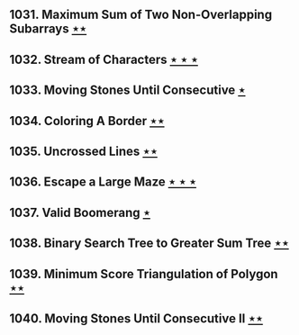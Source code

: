 ## 1031. Maximum Sum of Two Non-Overlapping Subarrays [$\star\star$](https://leetcode.com/problems/maximum-sum-of-two-non-overlapping-subarrays)

## 1032. Stream of Characters [$\star\star\star$](https://leetcode.com/problems/stream-of-characters)

## 1033. Moving Stones Until Consecutive [$\star$](https://leetcode.com/problems/moving-stones-until-consecutive)

## 1034. Coloring A Border [$\star\star$](https://leetcode.com/problems/coloring-a-border)

## 1035. Uncrossed Lines [$\star\star$](https://leetcode.com/problems/uncrossed-lines)

## 1036. Escape a Large Maze [$\star\star\star$](https://leetcode.com/problems/escape-a-large-maze)

## 1037. Valid Boomerang [$\star$](https://leetcode.com/problems/valid-boomerang)

## 1038. Binary Search Tree to Greater Sum Tree [$\star\star$](https://leetcode.com/problems/binary-search-tree-to-greater-sum-tree)

## 1039. Minimum Score Triangulation of Polygon [$\star\star$](https://leetcode.com/problems/minimum-score-triangulation-of-polygon)

## 1040. Moving Stones Until Consecutive II [$\star\star$](https://leetcode.com/problems/moving-stones-until-consecutive-ii)
